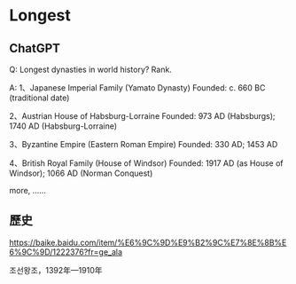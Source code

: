 # Longest

## ChatGPT

Q: Longest dynasties in world history? Rank.

A: 
1、Japanese Imperial Family (Yamato Dynasty)
    Founded: c. 660 BC (traditional date)

2、Austrian House of Habsburg-Lorraine
    Founded: 973 AD (Habsburgs); 1740 AD (Habsburg-Lorraine)

3、Byzantine Empire (Eastern Roman Empire)
    Founded: 330 AD; 1453 AD

4、British Royal Family (House of Windsor)
    Founded: 1917 AD (as House of Windsor); 1066 AD (Norman Conquest)

more, ......

## 歷史

https://baike.baidu.com/item/%E6%9C%9D%E9%B2%9C%E7%8E%8B%E6%9C%9D/1222376?fr=ge_ala

조선왕조，1392年—1910年